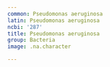 ```yaml
---
common: Pseudomonas aeruginosa
latin: Pseudomonas aeruginosa
ncbi: '287'
title: Pseudomonas aeruginosa
group: Bacteria
image: .na.character

---
```

